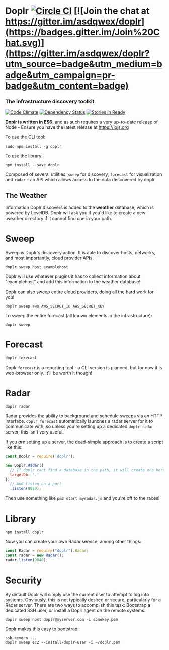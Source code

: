 # Doplr [![Circle CI](https://circleci.com/gh/asdqwex/doplr/tree/master.svg?style=svg)](https://circleci.com/gh/asdqwex/doplr/tree/master) [![Join the chat at https://gitter.im/asdqwex/doplr](https://badges.gitter.im/Join%20Chat.svg)](https://gitter.im/asdqwex/doplr?utm_source=badge&utm_medium=badge&utm_campaign=pr-badge&utm_content=badge)
### The infrastructure discovery toolkit
[![Code Climate](https://codeclimate.com/github/asdqwex/doplr/badges/gpa.svg)](https://codeclimate.com/github/asdqwex/doplr) [![Dependency Status](https://gemnasium.com/asdqwex/doplr.svg)](https://gemnasium.com/asdqwex/doplr) [![Stories in Ready](https://badge.waffle.io/asdqwex/doplr.svg?label=ready&title=Ready)](https://waffle.io/asdqwex/doplr)

**Doplr is written in ES6**, and as such requires a very up-to-date release of Node - Ensure you have the latest release at https://iojs.org

To use the CLI tool:

`sudo npm install -g doplr`

To use the library:

`npm install --save doplr`

Composed of several utilities: `sweep` for discovery, `forecast` for visualization and `radar` - an API which allows access to the data descovered by doplr.

## The Weather

Information Doplr discovers is added to the **weather** database, which is powered by LevelDB. Doplr will ask you if you'd like to create a new .weather directory if it cannot find one in your path.

# Sweep

Sweep is Doplr's discovery action. It is able to discover hosts, networks, and most importantly, cloud provider APIs.

    doplr sweep host examplehost

Doplr will use whatever plugins it has to collect information about "examplehost" and add this information to the weather database!

Doplr can also sweep entire cloud providers, doing all the hard work for you!

    doplr sweep aws AWS_SECRET_ID AWS_SECRET_KEY

To sweep the entire forecast (all known elements in the infrastructure):

    doplr sweep

# Forecast

    doplr forecast

Doplr `forecast` is a reporting tool - a CLI version is planned, but for now it is web-browser only. It'll be worth it though!

# Radar

    doplr radar

Radar provides the ability to background and schedule sweeps via an HTTP interface. `doplr forecast` automatically launches a radar server for it to communicate with, so unless you're setting up a dedicated `doplr radar` server, this isn't very useful.

If you _are_ setting up a server, the dead-simple approach is to create a script like this:

```javascript
const Doplr = require('doplr');

new Doplr.Radar({
  // If doplr cant find a database in the path, it will create one here:
  targetDb: '.'
})
  // And listen on a port
  .listen(8080);
```

Then use something like `pm2 start myradar.js` and you're off to the races!

# Library

    npm install doplr

Now you can create your own Radar service, among other things:

```javascript
const Radar = require("doplr").Radar;
const radar = new Radar();
radar.listen(9040);
```

# Security

By default Doplr will simply use the current user to attempt to log into systems. Obviously, this is not typically desired or secure, particularly for a Radar server. There are two ways to accomplish this task: Bootstrap a dedicated SSH user, or install a Doplr agent on the remote systems.

    doplr sweep host doplr@myserver.com -i somekey.pem

Doplr makes this easy to bootstrap:

    ssh-keygen ...
    doplr sweep ec2 --install-doplr-user -i ~/doplr.pem
